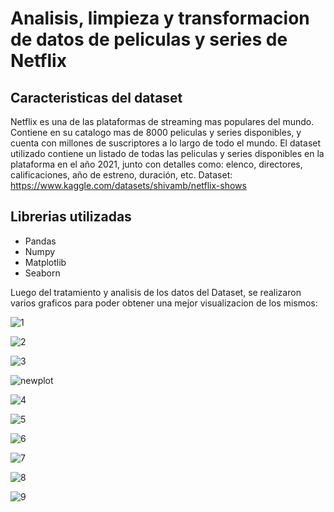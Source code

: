 # Analisis, limpieza y transformacion de datos de peliculas y series de Netflix

## Caracteristicas del dataset
Netflix es una de las plataformas de streaming mas populares del mundo. Contiene en su catalogo mas de 8000 peliculas y series disponibles, y cuenta con millones de suscriptores a lo largo de todo el mundo.
El dataset utilizado contiene un listado de todas las peliculas y series disponibles en la plataforma en el año 2021, junto con detalles como: elenco, directores, calificaciones, año de estreno, duración, etc.
Dataset: https://www.kaggle.com/datasets/shivamb/netflix-shows

## Librerias utilizadas
*   Pandas
*   Numpy
*   Matplotlib
*   Seaborn

Luego del tratamiento y analisis de los datos del Dataset, se realizaron varios graficos para poder obtener una mejor visualizacion de los mismos:


![1](https://github.com/user-attachments/assets/5a99f178-ef51-4d4f-89ec-eb7858bfe269)

![2](https://github.com/user-attachments/assets/2bc28043-aaf4-48ed-9afa-7b58024ee736)

![3](https://github.com/user-attachments/assets/86713dd6-7f38-4151-9a4c-aee5f837df44)

![newplot](https://github.com/user-attachments/assets/d042961f-e88b-43bf-83e6-9229d7ca5a67)

![4](https://github.com/user-attachments/assets/4218f208-b4d4-4c44-9638-0936eb3cf4f0)

![5](https://github.com/user-attachments/assets/b5e7ab36-2f1f-40bc-924a-74564337c3d3)

![6](https://github.com/user-attachments/assets/42a4d494-6ce4-4a98-a09b-4fcdc8006b09)

![7](https://github.com/user-attachments/assets/b08f9aa1-ae2a-4271-b668-fdf8db328925)

![8](https://github.com/user-attachments/assets/11c1a583-c007-4f7b-93c6-e94a1e49ebe2)

![9](https://github.com/user-attachments/assets/813362f7-dc40-4a99-ae6a-fb544c66faa4)
